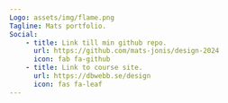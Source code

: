 ```yaml
---
Logo: assets/img/flame.png
Tagline: Mats portfolio.
Social:
    - title: Link till min github repo.
      url: https://github.com/mats-jonis/design-2024
      icon: fab fa-github
    - title: Link to course site.
      url: https://dbwebb.se/design
      icon: fas fa-leaf
---
```

